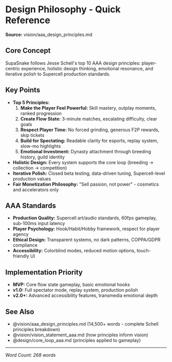 # Design Philosophy - Quick Reference

**Source:** vision/aaa_design_principles.md

## Core Concept
SupaSnake follows Jesse Schell's top 10 AAA design principles: player-centric experience, holistic design thinking, emotional resonance, and iterative polish to Supercell production standards.

## Key Points
- **Top 5 Principles:**
  1. **Make the Player Feel Powerful:** Skill mastery, outplay moments, ranked progression
  2. **Create Flow State:** 3-minute matches, escalating difficulty, clear goals
  3. **Respect Player Time:** No forced grinding, generous F2P rewards, skip tickets
  4. **Build for Spectating:** Readable clarity for esports, replay system, slow-mo highlights
  5. **Emotional Investment:** Dynasty attachment through breeding history, guild identity
- **Holistic Design:** Every system supports the core loop (breeding → collection → competition)
- **Iterative Polish:** Closed beta testing, data-driven tuning, Supercell-level production values
- **Fair Monetization Philosophy:** "Sell passion, not power" - cosmetics and accelerators only

## AAA Standards
- **Production Quality:** Supercell art/audio standards, 60fps gameplay, sub-100ms input latency
- **Player Psychology:** Hook/Habit/Hobby framework, respect for player agency
- **Ethical Design:** Transparent systems, no dark patterns, COPPA/GDPR compliance
- **Accessibility:** Colorblind modes, reduced motion options, touch-friendly UI

## Implementation Priority
- **MVP:** Core flow state gameplay, basic emotional hooks
- **v1.0:** Full spectator mode, replay system, production polish
- **v2.0+:** Advanced accessibility features, transmedia emotional depth

## See Also
- @vision/aaa_design_principles.md (14,500+ words - complete Schell principles breakdown)
- @vision/vision_statement_aaa.md (how principles inform vision)
- @design/core_loop_aaa.md (principles applied to gameplay)

---

*Word Count: 268 words*
